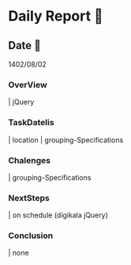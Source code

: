 # Daily Report 🙂

## Date 📅
 1402/08/02

### OverView
| jQuery

### TaskDatelis
| location
| grouping-Specifications

### Chalenges 
| grouping-Specifications

### NextSteps
| on schedule (digikala jQuery)

### Conclusion
| none